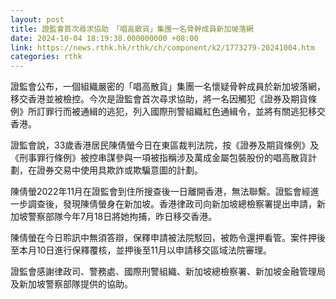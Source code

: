 ```yaml
---
layout: post
title: 證監會首次尋求協助　「唱高散貨」集團一名骨幹成員新加坡落網
date: 2024-10-04 18:19:38.000000000 +08:00
link: https://news.rthk.hk/rthk/ch/component/k2/1773279-20241004.htm
categories: rthk
---
```


證監會公布，一個組織嚴密的「唱高散貨」集團一名懷疑骨幹成員於新加坡落網，移交香港並被檢控。今次是證監會首次尋求協助，將一名因觸犯《證券及期貨條例》所訂罪行而被通緝的逃犯，列入國際刑警組織紅色通緝令，並將有關逃犯移交香港。

證監會說，33歲香港居民陳倩螢今日在東區裁判法院，按《證券及期貨條例》及《刑事罪行條例》被控串謀參與一項被指稱涉及萬成金屬包裝股份的唱高散貨計劃，在證券交易中使用具欺詐或欺騙意圖的計劃。

陳倩螢2022年11月在證監會到住所搜查後一日離開香港，無法聯繫。證監會經進一步調查後，發現陳倩螢身在新加坡。香港律政司向新加坡總檢察署提出申請，新加坡警察部隊今年7月18日將她拘捕，昨日移交香港。

陳倩螢在今日聆訊中無須答辯，保釋申請被法院駁回，被飭令還押看管。案件押後至本月10日進行保釋覆核，並押後至11月以申請移交區域法院審理。

證監會感謝律政司、警務處、國際刑警組織、新加坡總檢察署、新加坡金融管理局及新加坡警察部隊提供的協助。
